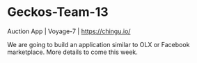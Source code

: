 # Geckos-Team-13
Auction App | Voyage-7 | https://chingu.io/

We are going to build an application similar to OLX or Facebook marketplace. More details to come this week.
